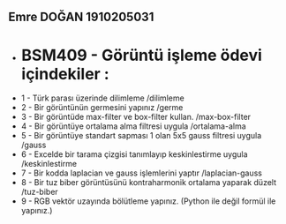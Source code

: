 ## Emre DOĞAN 1910205031
- # BSM409 - Görüntü işleme ödevi içindekiler : 
- 1 - Türk parası üzerinde dilimleme /dilimleme
- 2 - Bir görüntünün germesini yapınız /germe
- 3 - Bir görüntüde max-filter ve box-filter kullan. /max-box-filter
- 4 - Bir görüntüye ortalama alma filtresi uygula /ortalama-alma
- 5 - Bir görüntüye standart sapması 1 olan 5x5 gauss filtresi uygula /gauss
- 6 - Excelde bir tarama çizgisi tanımlayıp keskinlestirme uygula /keskinlestirme
- 7 - Bir kodda laplacian ve gauss işlemlerini yaptır /laplacian-gauss
- 8 - Bir tuz biber görüntüsünü kontraharmonik ortalama yaparak düzelt /tuz-biber
- 9 - RGB vektör uzayında bölütleme yapınız. (Python ile değil formül ile yapınız.)
